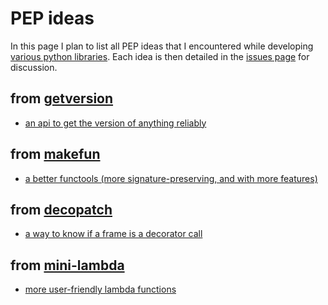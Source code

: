 # PEP ideas

In this page I plan to list all PEP ideas that I encountered while developing [various python libraries](https://github.com/smarie/ALL_OF_THE_ABOVE#python). Each idea is then detailed in the [issues page](https://github.com/smarie/python-pep-ideas/issues) for discussion.

## from [getversion](https://smarie.github.io/python-getversion/)

 * [an api to get the version of anything reliably](https://github.com/smarie/python-pep-ideas/issues)

## from [makefun](https://smarie.github.io/python-makefun)

 * [a better functools (more signature-preserving, and with more features)](https://github.com/smarie/python-pep-ideas/issues/2)

## from [decopatch](https://smarie.github.io/python-decopatch)

 * [a way to know if a frame is a decorator call](https://github.com/smarie/python-pep-ideas/issues/3)

## from [mini-lambda](https://smarie.github.io/python-mini-lambda)

 * [more user-friendly lambda functions](https://github.com/smarie/python-pep-ideas/issues/4)
